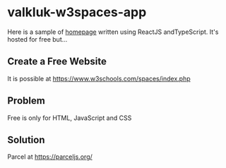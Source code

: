 # valkluk-w3spaces-app

Here is a sample of [homepage](https://valkluk.w3spaces.com/) written using ReactJS andTypeScript. It's hosted for free but...

## Create a Free Website

It is possible at https://www.w3schools.com/spaces/index.php

## Problem

Free is only for HTML, JavaScript and CSS

## Solution

Parcel at https://parceljs.org/
